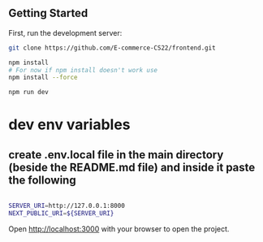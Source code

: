 ## Getting Started

First, run the development server:

```bash
git clone https://github.com/E-commerce-CS22/frontend.git

npm install
# For now if npm install doesn't work use
npm install --force

npm run dev

```

# dev env variables

## create .env.local file in the main directory (beside the README.md file) and inside it paste the following

```bash

SERVER_URI=http://127.0.0.1:8000
NEXT_PUBLIC_URI=${SERVER_URI}

```

Open [http://localhost:3000](http://localhost:3000) with your browser to open the project.
